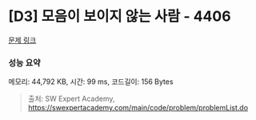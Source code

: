 # [D3] 모음이 보이지 않는 사람 - 4406 

[문제 링크](https://swexpertacademy.com/main/code/problem/problemDetail.do?contestProbId=AWNcD_66pUEDFAV8) 

### 성능 요약

메모리: 44,792 KB, 시간: 99 ms, 코드길이: 156 Bytes



> 출처: SW Expert Academy, https://swexpertacademy.com/main/code/problem/problemList.do